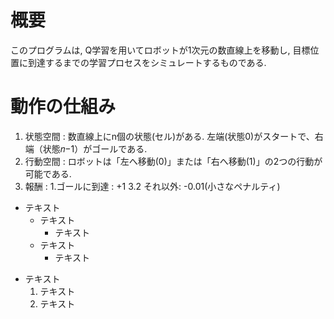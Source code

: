 # 概要
このプログラムは, Q学習を用いてロボットが1次元の数直線上を移動し, 目標位置に到達するまでの学習プロセスをシミュレートするものである.

# 動作の仕組み
1. 状態空間 : 数直線上にn個の状態(セル)がある. 左端(状態0)がスタートで、右端（状態𝑛−1）がゴールである.
2. 行動空間 : ロボットは「左へ移動(0)」または「右へ移動(1)」の2つの行動が可能である.
3. 報酬 :
  1.ゴールに到達 : +1
  3.2 それ以外: -0.01(小さなペナルティ)

* テキスト
    * テキスト
        * テキスト
    * テキスト
        * テキスト
+ テキスト
    1. テキスト
    2. テキスト
